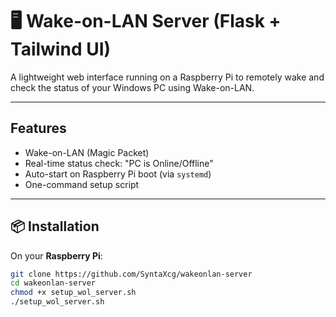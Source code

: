 # 🖥️ Wake-on-LAN Server (Flask + Tailwind UI)

A lightweight web interface running on a Raspberry Pi to remotely wake and check the status of your Windows PC using Wake-on-LAN.

---

## Features

- Wake-on-LAN (Magic Packet)
- Real-time status check: "PC is Online/Offline"
- Auto-start on Raspberry Pi boot (via `systemd`)
- One-command setup script

---

## 📦 Installation

On your **Raspberry Pi**:

```bash
git clone https://github.com/SyntaXcg/wakeonlan-server
cd wakeonlan-server
chmod +x setup_wol_server.sh
./setup_wol_server.sh
